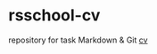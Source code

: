 # rsschool-cv
repository for task Markdown &amp; Git
[cv](https://glebkuzmin.github.io/rsschool-cv/cv)
